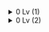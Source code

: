 <details>
  <summary> 0 Lv (1)</summary>
<pre>

![image](https://user-images.githubusercontent.com/105253684/202631497-7b2018d2-54a8-4b13-8440-f51938c412cc.png)

* 반복문을 통해 n이 배열[i]와 같으면 answer의 값을 1씩 더해줍니다.

```java
 class Solution {
    public int solution(int[] array, int n) {
        int answer = 0;
        for(int i = 0 ; i < array.length ; i++){
            if(n == array[i]){
                answer++;   
            }
        }
        return answer;
    }
}
```
---
![image](https://user-images.githubusercontent.com/105253684/202631851-fe58d63a-be64-4ceb-9e5e-85214478ae15.png)

* for 반복문을 array.length만큼 돌려 height이 array[i]보다 큰 경우에 answer값을 1씩 더해줍니다.

```java
class Solution {
    public int solution(int[] array, int height) {
        int answer = 0;
        for(int i = 0; i < array.length; i++){
            if(array[i] > height){
                answer++;
            }
        }
        return answer;
    }
}
```

</pre>
</details>


<details>
  <summary> 0 Lv (2)</summary>
<pre>

</pre>
</details>